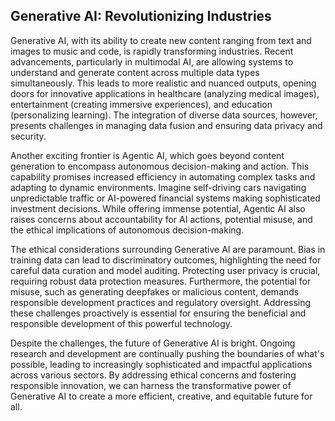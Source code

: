 ## Generative AI: Revolutionizing Industries

Generative AI, with its ability to create new content ranging from text and images to music and code, is rapidly transforming industries.  Recent advancements, particularly in multimodal AI, are allowing systems to understand and generate content across multiple data types simultaneously. This leads to more realistic and nuanced outputs, opening doors for innovative applications in healthcare (analyzing medical images), entertainment (creating immersive experiences), and education (personalizing learning).  The integration of diverse data sources, however, presents challenges in managing data fusion and ensuring data privacy and security.


Another exciting frontier is Agentic AI, which goes beyond content generation to encompass autonomous decision-making and action.  This capability promises increased efficiency in automating complex tasks and adapting to dynamic environments.  Imagine self-driving cars navigating unpredictable traffic or AI-powered financial systems making sophisticated investment decisions.  While offering immense potential, Agentic AI also raises concerns about accountability for AI actions, potential misuse, and the ethical implications of autonomous decision-making.


The ethical considerations surrounding Generative AI are paramount.  Bias in training data can lead to discriminatory outcomes, highlighting the need for careful data curation and model auditing.  Protecting user privacy is crucial, requiring robust data protection measures.  Furthermore, the potential for misuse, such as generating deepfakes or malicious content, demands responsible development practices and regulatory oversight.  Addressing these challenges proactively is essential for ensuring the beneficial and responsible development of this powerful technology.


Despite the challenges, the future of Generative AI is bright.  Ongoing research and development are continually pushing the boundaries of what's possible, leading to increasingly sophisticated and impactful applications across various sectors.  By addressing ethical concerns and fostering responsible innovation, we can harness the transformative power of Generative AI to create a more efficient, creative, and equitable future for all.
